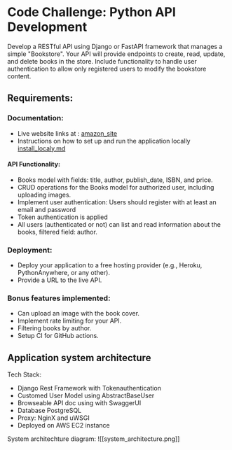 # Code Challenge: Python API Development
Develop a RESTful API using Django or FastAPI framework that manages a simple "Bookstore". Your API will provide endpoints to create, read, update, and delete books in the store. Include functionality to handle user authentication to allow only registered users to modify the bookstore content.

## Requirements:

### Documentation:
- Live website links at : [amazon_site](http://ec2-54-254-200-121.ap-southeast-1.compute.amazonaws.com/api/docs/)
- Instructions on how to set up and run the application locally [install_localy.md](https://github.com/it-AVNG/challenge-ocelot/blob/main/install_locally.md)

#### API Functionality:

- Books model with fields: title, author, publish_date, ISBN, and price.
- CRUD operations for the Books model for authorized user, including uploading images.
- Implement user authentication: Users should register with at least an email and password
- Token authentication is applied
- All users (authenticated or not) can list and read information about the books, filtered field: author.

### Deployment:

- Deploy your application to a free hosting provider (e.g., Heroku, PythonAnywhere, or any other).
- Provide a URL to the live API.

### Bonus features implemented:
- Can upload an image with the book cover.
- Implement rate limiting for your API.
- Filtering books by author.
- Setup CI for GitHub actions.

## Application system architecture

Tech Stack:
- Django Rest Framework with Tokenauthentication
- Customed User Model using AbstractBaseUser
- Browseable API doc using with SwaggerUI
- Database PostgreSQL
- Proxy: NginX and uWSGI
- Deployed on AWS EC2 instance

System architechture diagram:
![[system_architecture.png]]
